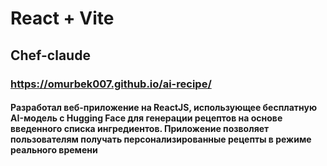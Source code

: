 # React + Vite

## Chef-claude
### https://omurbek007.github.io/ai-recipe/
#### Разработал веб-приложение на ReactJS, использующее бесплатную AI-модель с Hugging Face для генерации рецептов на основе введенного списка ингредиентов. Приложение позволяет пользователям получать персонализированные рецепты в режиме реального времени
